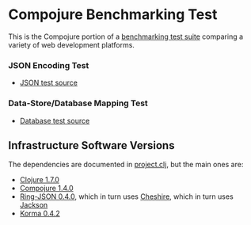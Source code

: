 # Compojure Benchmarking Test

This is the Compojure portion of a [benchmarking test suite](../) comparing a variety of web development platforms.

### JSON Encoding Test

* [JSON test source](hello/src/hello/handler.clj)

### Data-Store/Database Mapping Test

* [Database test source](hello/src/hello/handler.clj)

## Infrastructure Software Versions
The dependencies are documented in [project.clj](hello/project.clj),
but the main ones are:

* [Clojure 1.7.0](http://clojure.org/)
* [Compojure 1.4.0](https://github.com/weavejester/compojure)
* [Ring-JSON 0.4.0](https://github.com/ring-clojure/ring-json), which in turn uses [Cheshire](https://github.com/dakrone/cheshire), which in turn uses [Jackson](http://jackson.codehaus.org/)
* [Korma 0.4.2](http://sqlkorma.com/)
